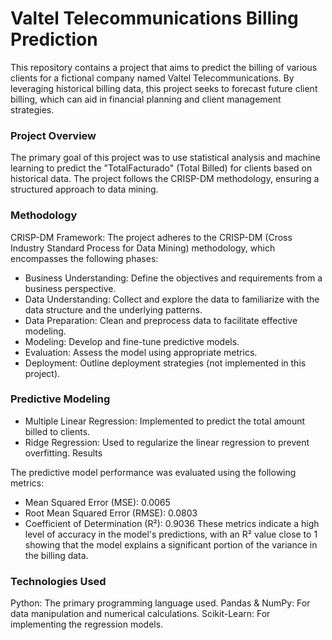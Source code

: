 # Valtel Telecommunications Billing Prediction
This repository contains a project that aims to predict the billing of various clients for a fictional company named Valtel Telecommunications. By leveraging historical billing data, this project seeks to forecast future client billing, which can aid in financial planning and client management strategies.

### Project Overview
The primary goal of this project was to use statistical analysis and machine learning to predict the "TotalFacturado" (Total Billed) for clients based on historical data. The project follows the CRISP-DM methodology, ensuring a structured approach to data mining.

### Methodology
CRISP-DM Framework:
The project adheres to the CRISP-DM (Cross Industry Standard Process for Data Mining) methodology, which encompasses the following phases:

* Business Understanding: Define the objectives and requirements from a business perspective.
* Data Understanding: Collect and explore the data to familiarize with the data structure and the underlying patterns.
* Data Preparation: Clean and preprocess data to facilitate effective modeling.
* Modeling: Develop and fine-tune predictive models.
* Evaluation: Assess the model using appropriate metrics.
* Deployment: Outline deployment strategies (not implemented in this project).

### Predictive Modeling
* Multiple Linear Regression: Implemented to predict the total amount billed to clients.
* Ridge Regression: Used to regularize the linear regression to prevent overfitting.
Results

The predictive model performance was evaluated using the following metrics:
* Mean Squared Error (MSE): 0.0065
* Root Mean Squared Error (RMSE): 0.0803
* Coefficient of Determination (R²): 0.9036
These metrics indicate a high level of accuracy in the model's predictions, with an R² value close to 1 showing that the model explains a significant portion of the variance in the billing data.

### Technologies Used
Python: The primary programming language used.
Pandas & NumPy: For data manipulation and numerical calculations.
Scikit-Learn: For implementing the regression models.
